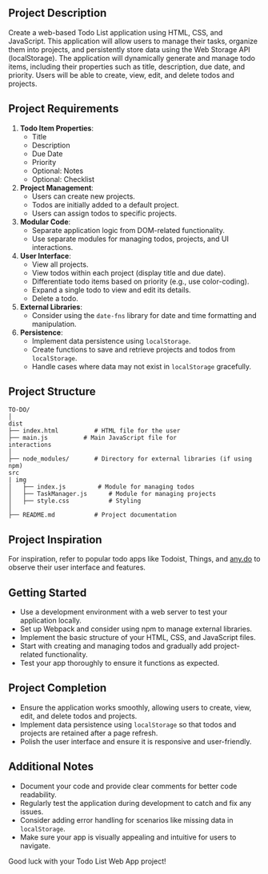 ## Project Description

Create a web-based Todo List application using HTML, CSS, and JavaScript. This application will allow users to manage their tasks, organize them into projects, and persistently store data using the Web Storage API (localStorage). The application will dynamically generate and manage todo items, including their properties such as title, description, due date, and priority. Users will be able to create, view, edit, and delete todos and projects.

## Project Requirements

1. **Todo Item Properties**:
    - Title
    - Description
    - Due Date
    - Priority
    - Optional: Notes
    - Optional: Checklist
2. **Project Management**:
    - Users can create new projects.
    - Todos are initially added to a default project.
    - Users can assign todos to specific projects.
3. **Modular Code**:
    - Separate application logic from DOM-related functionality.
    - Use separate modules for managing todos, projects, and UI interactions.
4. **User Interface**:
    - View all projects.
    - View todos within each project (display title and due date).
    - Differentiate todo items based on priority (e.g., use color-coding).
    - Expand a single todo to view and edit its details.
    - Delete a todo.
5. **External Libraries**:
    - Consider using the `date-fns` library for date and time formatting and manipulation.
6. **Persistence**:
    - Implement data persistence using `localStorage`.
    - Create functions to save and retrieve projects and todos from `localStorage`.
    - Handle cases where data may not exist in `localStorage` gracefully.

## Project Structure

```
TO-DO/
│
dist
├── index.html          # HTML file for the user 
├── main.js          # Main JavaScript file for  
interactions
│
├── node_modules/       # Directory for external libraries (if using npm)
src
| img
│   ├── index.js         # Module for managing todos
│   ├── TaskManager.js      # Module for managing projects
│   ├── style.css           # Styling
│
├── README.md           # Project documentation

```

## Project Inspiration

For inspiration, refer to popular todo apps like Todoist, Things, and [any.do](http://any.do/) to observe their user interface and features.

## Getting Started

- Use a development environment with a web server to test your application locally.
- Set up Webpack and consider using npm to manage external libraries.
- Implement the basic structure of your HTML, CSS, and JavaScript files.
- Start with creating and managing todos and gradually add project-related functionality.
- Test your app thoroughly to ensure it functions as expected.

## Project Completion

- Ensure the application works smoothly, allowing users to create, view, edit, and delete todos and projects.
- Implement data persistence using `localStorage` so that todos and projects are retained after a page refresh.
- Polish the user interface and ensure it is responsive and user-friendly.

## Additional Notes

- Document your code and provide clear comments for better code readability.
- Regularly test the application during development to catch and fix any issues.
- Consider adding error handling for scenarios like missing data in `localStorage`.
- Make sure your app is visually appealing and intuitive for users to navigate.

Good luck with your Todo List Web App project!